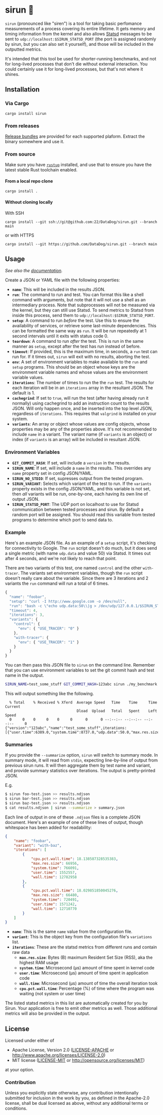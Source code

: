 # sirun 🚨

`sirun` (pronounced like "siren") is a tool for taking basic perfomance
measurements of a process covering its entire lifetime. It gets memory and
timing information from the kernel and also allows
[Statsd](https://github.com/statsd/statsd#usage) messages to be sent to
`udp://localhost:$SIRUN_STATSD_PORT` (the port is assigned randomly by sirun,
but you can also set it yourself), and those will be included in the outputted
metrics.

It's intended that this tool be used for shorter-running benchmarks, and not for
long-lived processes that don't die without external interaction. You could
certainly use it for long-lived processes, but that's not where it shines.

## Installation

### Via Cargo

`cargo install sirun`

### From releases

[Release bundles](https://github.com/DataDog/sirun/releases) are provided for
each supported plaform. Extract the binary somewhere and use it.

### From source

Make sure you have [`rustup`](https://rustup.rs/) installed, and use that to
ensure you have the latest stable Rust toolchain enabled.

#### From a local repo clone

`cargo install .`

#### Without cloning locally

With SSH

`cargo install --git ssh://git@github.com:22/DataDog/sirun.git --branch main`

or with HTTPS

`cargo install --git https://github.com/DataDog/sirun.git --branch main`

## Usage

_See also the [documentation](https://docs.rs/sirun/latest/)._

Create a JSON or YAML file with the following properties:

* **`name`**: This will be included in the results JSON.
* **`run`**: The command to run and test. You can format this like a shell
  command with arguments, but note that it will not use a shell as an
  intermediary process. Note that subprocesses will not be measured via the
  kernel, but they can still use Statsd. To send metrics to Statsd from inside
  this process, send them to `udp://localhost:$SIRUN_STATSD_PORT`.
* **`setup`**: A command to run _before_ the test. Use this to ensure the
  availability of services, or retrieve some last-minute dependencies. This can
  be formatted the same way as `run`. It will be run repeatedly at 1 second
  intervals until it exits with status code 0.
* **`teardown`**: A command to run _after_ the test. This is run in the same
  manner as `setup`, except after the test has run instead of before.
* **`timeout`**: If provided, this is the maximum time, in seconds, a `run` test
  can run for. If it times out, `sirun` will exit with no results, aborting the
  test.
* **`env`**: A set of environment variables to make available to the `run` and
  `setup` programs. This should be an object whose keys are the environment
  variable names and whose values are the environment variable values.
* **`iterations`**: The number of times to run the the `run` test. The results
  for each iteration will be in an `iterations` array in the resultant JSON. The
  default is 1.
* **`cachegrind`**: If set to `true`, will run the test (after having already
  run it normally) using cachegrind to add an instruction count to the results
  JSON. Will only happen once, and be inserted into the top level JSON,
  regardless of `iterations`. This requires that `valgrind` is installed on your
  system.
* **`variants`**: An array or object whose values are config objects, whose
  properties may be any of the properties above. It's not recommended to include
  `name` in a variant. The variant name (if `variants` is an object) or index
  (if `variants` is an array) will be included in resultant JSON.

### Environment Variables

* **`GIT_COMMIT_HASH`**: If set, will include a `version` in the
  results.
* **`SIRUN_NAME`**: If set, will include a `name` in the results. This overrides
  any `name` property set in config JSON/YAML.
* **`SIRUN_NO_STDIO`**: If set, supresses output from the tested program.
* **`SIRUN_VARIANT`**: Selects which variant of the test to run. If the
  `variants` property exists in the config JSON/YAML, and this variable is not
  set, then _all_ variants will be run, one-by-one, each having its own line of
  output JSON.
* **`SIRUN_STATSD_PORT`**: The UDP port on localhost to use for Statsd
  communication between tested processes and sirun. By default a random port
  will be assigned. You should read this variable from tested programs to
  determine which port to send data to.

### Example

Here's an example JSON file. As an example of a `setup` script, it's checking for
connectivity to Google. The `run` script doesn't do much, but it does send a
single metric (with name `udp.data` and value 50) via Statsd. It times out after
4 seconds, and we're not likely to reach that point.

There are two variants of this test, one named `control` and the other `with-tracer`.
The variants set environment variables, though the `run` script doesn't really care
about the variable. Since there are 3 iterations and 2 variants the `run` command will
run a total of 6 times.

```js
{
  "name": "foobar",
  "setup": "curl -I http://www.google.com -o /dev/null",
  "run": "bash -c \"echo udp.data:50\\|g > /dev/udp/127.0.0.1/$SIRUN_STATSD_PORT\"",
  "timeout": 4,
  "iterations": 3,
  "variants": {
    "control": {
      "env": { "USE_TRACER": "0" }
    },
    "with-tracer": {
      "env": { "USE_TRACER": "1" }
    }
  }
}
```

You can then pass this JSON file to `sirun` on the command line. Remember that
you can use environment variables to set the git commit hash and test name in
the output.

```sh
SIRUN_NAME=test_some_stuff GIT_COMMIT_HASH=123abc sirun ./my_benchmark.json
```

This will output something like the following.

```
  % Total    % Received % Xferd  Average Speed   Time    Time     Time  Current
                                 Dload  Upload   Total   Spent    Left  Speed
  0     0    0     0    0     0      0      0 --:--:-- --:--:-- --:--:--     0
{"version":"123abc","name":"test_some_stuff",iterations:[{"user.time":6389.0,"system.time":8737.0,"udp.data":50.0,"max.res.size":2240512.0}]}
```

### Summaries

If you provide the `--summarize` option, `sirun` will switch to summary mode. In
summary mode, it will read from `stdin`, expecting line-by-line of output from
previous sirun runs. It will then aggregate them by test name and variant, and
provide summary statistics over iterations. The output is pretty-printed JSON.

E.g.

```bash
$ sirun foo-test.json >> results.ndjson
$ sirun bar-test.json >> results.ndjson
$ sirun baz-test.json >> results.ndjson
$ cat results.ndjson | sirun --summarize > summary.json
```

Each line of output in one of these `.ndjson` files is a complete JSON document.
Here's an example of one of these lines of output, though whitespace has been added for readability:

```json
{
    "name": "foobar",
    "variant": "with-baz",
    "iterations": [
        {
            "cpu.pct.wall.time": 18.138587328535383,
            "max.res.size": 66956,
            "system.time": 766091,
            "user.time": 1552557,
            "wall.time": 12782958
        },
        {
            "cpu.pct.wall.time": 18.029851850045276,
            "max.res.size": 66480,
            "system.time": 720491,
            "user.time": 1571242,
            "wall.time": 12710770
        }
    ]
}
```

- **`name`**: This is the same `name` value from the configuration file.
- **`variant`**: This is the object key from the configuration file's `variations` list.
- **`iterations`**: These are the statsd metrics from different runs and contain raw data
  - **`max.res.size`**: Bytes (B) maximum Resident Set Size (RSS), aka the highest RAM usage
  - **`system.time`**: Microsecond (μs) amount of time spent in kernel code
  - **`user.time`**: Microsecond (μs) amount of time spent in application code
  - **`wall.time`**: Microsecond (μs) amount of time the overall iteration took
  - **`cpu.pct.wall.time`**: Percentage (%) of time where the program was waiting (not system or user time)

The listed statsd metrics in this list are automatically created for you by Sirun.
Your application is free to emit other metrics as well.
Those additional metrics will also be provided in the output.

## License

Licensed under either of

 * Apache License, Version 2.0 ([LICENSE-APACHE](LICENSE-APACHE) or http://www.apache.org/licenses/LICENSE-2.0)
 * MIT license ([LICENSE-MIT](LICENSE-MIT) or http://opensource.org/licenses/MIT)

at your option.

### Contribution

Unless you explicitly state otherwise, any contribution intentionally submitted
for inclusion in the work by you, as defined in the Apache-2.0 license, shall be
dual licensed as above, without any additional terms or conditions.
